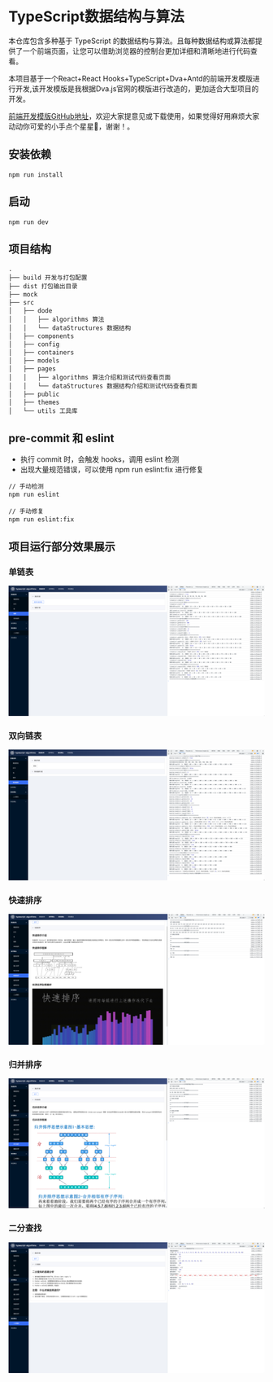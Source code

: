 # TypeScript数据结构与算法

本仓库包含多种基于 TypeScript 的数据结构与算法。且每种数据结构或算法都提供了一个前端页面，让您可以借助浏览器的控制台更加详细和清晰地进行代码查看。

本项目基于一个React+React Hooks+TypeScript+Dva+Antd的前端开发模版进行开发,该开发模版是我根据Dva.js官网的模版进行改造的，更加适合大型项目的开发。

[前端开发模版GitHub地址](https://github.com/wangchen130/react-typescript-dva-antd-template)，欢迎大家提意见或下载使用，如果觉得好用麻烦大家动动你可爱的小手点个星星🌟，谢谢！。

## 安装依赖

```
npm run install
```

## 启动

```
npm run dev
```

## 项目结构

```
.
├── build 开发与打包配置
├── dist 打包输出目录
├── mock
├── src
│   ├── dode
│   │   ├── algorithms 算法
│   │   └── dataStructures 数据结构
│   ├── components
│   ├── config
│   ├── containers
│   ├── models
│   ├── pages
│   │   ├── algorithms 算法介绍和测试代码查看页面
│   │   └── dataStructures 数据结构介绍和测试代码查看页面
│   ├── public
│   ├── themes
│   └── utils 工具库
```

## pre-commit 和 eslint

- 执行 commit 时，会触发 hooks，调用 eslint 检测
- 出现大量规范错误，可以使用 npm run eslint:fix 进行修复

```
// 手动检测
npm run eslint

// 手动修复
npm run eslint:fix
```
## 项目运行部分效果展示

### 单链表

![linkedList](./src/public/docImg/linkedList.png)

### 双向链表

![doublyLinkedList](./src/public/docImg/doublyLinkedList.png)

### 快速排序

![quickSort](./src/public/docImg/quickSort.png)

### 归并排序

![mergeSort](./src/public/docImg/mergeSort.png)

### 二分查找

![binarySearch](./src/public/docImg/binarySearch.png)
